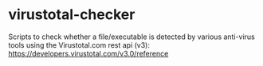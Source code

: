 # virustotal-checker

Scripts to check whether a file/executable is detected by various anti-virus tools using 
the Virustotal.com rest api (v3): https://developers.virustotal.com/v3.0/reference
